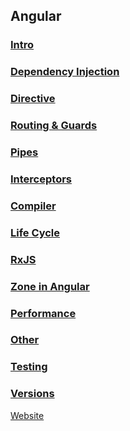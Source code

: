 ## Angular

### [Intro](./Angular/Intro)
### [Dependency Injection](./Angular/di)
### [Directive](./Angular/directive)
### [Routing & Guards](./Angular/routing)
### [Pipes](./Angular/pipes)
### [Interceptors](./Angular/interceptors)
### [Compiler](./Angular/compiler)
### [Life Cycle](./Angular/lifecycle)
### [RxJS](./Angular/rxjs)
### [Zone in Angular](./Angular/zone)
### [Performance](./Angular/performance)
### [Other](./Angular/other)
### [Testing](./Angular/testing)
### [Versions](./Angular/versions)



[Website](https://sandeshkota.github.io/knowledge/)
